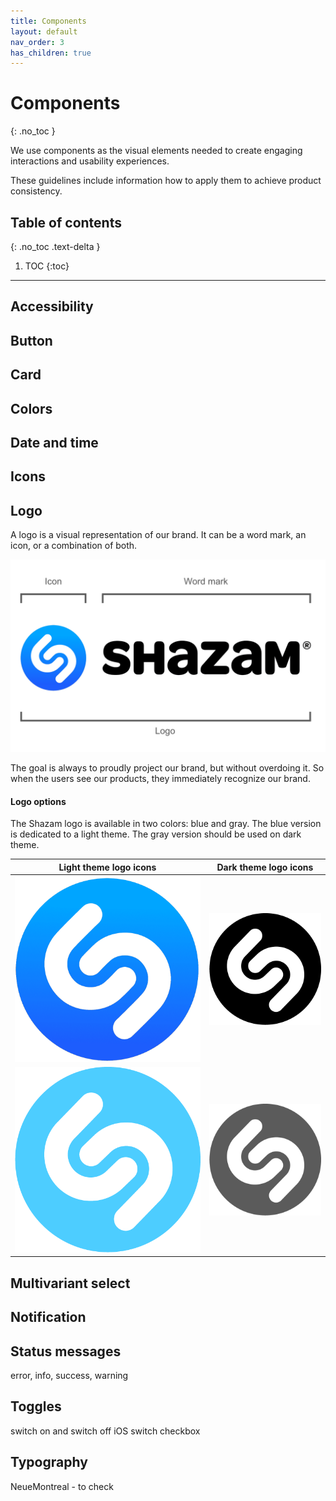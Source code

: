 ```yaml
---
title: Components
layout: default
nav_order: 3
has_children: true
---
```


# Components
{: .no_toc }

We use components as the visual elements needed to create engaging interactions and usability experiences. 

These guidelines include information how to apply them to achieve product consistency.

## Table of contents
{: .no_toc .text-delta }

1. TOC
{:toc}

---

## Accessibility

## Button

## Card

## Colors

## Date and time

## Icons

## Logo

A logo is a visual representation of our brand. It can be a word mark, an icon, or a combination of both. 

![Shazam logo explanation](./links/Shazam_logo_expl.png)

The goal is always to proudly project our brand, but without overdoing it. So when the users see our products, they immediately recognize our brand.

#### Logo options

The Shazam logo is available in two colors: blue and gray. The blue version is dedicated to a light theme. The gray version should be used on dark theme.

| Light theme logo icons | Dark theme logo icons |
| ----------- | ----------- |
| ![Shazam blue logo icon](./links/Shazam_blue.png) | ![Shazam gray logo icon](./links/Shazam_gray.png) |
| ![Shazam light blue logo icon](./links/Shazam_light_blue.png) | ![Shazam light gray logo icon](./links/Shazam_light_gray.png) |

## Multivariant select

## Notification

## Status messages 

error, info, success, warning

## Toggles

switch on and switch off
iOS switch checkbox 

## Typography
 
NeueMontreal - to check